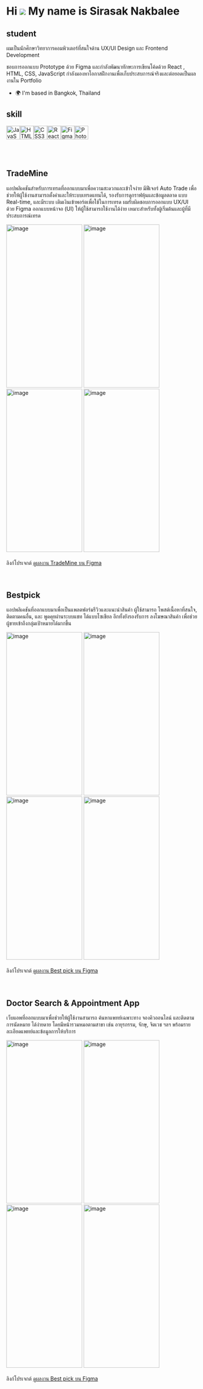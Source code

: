 Hi ![](https://user-images.githubusercontent.com/18350557/176309783-0785949b-9127-417c-8b55-ab5a4333674e.gif) My name is Sirasak Nakbalee
=========================================================================================================================================

student
-------

ผมเป็นนักศึกษาวิทยาการคอมพิวเตอร์ที่สนใจด้าน UX/UI Design และ Frontend Development

ชอบการออกแบบ Prototype ด้วย Figma และกำลังพัฒนาทักษะการเขียนโค้ดด้วย React , HTML, CSS, JavaScript กำลังมองหาโอกาสฝึกงานเพื่อเก็บประสบการณ์จริงและต่อยอดเป็นผลงานใน Portfolio

* 🌍  I'm based in Bangkok, Thailand

skill
-------
<p align="left">
<a href="https://developer.mozilla.org/en-US/docs/Web/JavaScript" target="_blank" rel="noreferrer"><img src="https://raw.githubusercontent.com/danielcranney/readme-generator/main/public/icons/skills/javascript-colored.svg" alt="JavaScript" title="JavaScript" width="36" height="36" /></a><a href="https://developer.mozilla.org/en-US/docs/Glossary/HTML5" target="_blank" rel="noreferrer"><img src="https://raw.githubusercontent.com/danielcranney/readme-generator/main/public/icons/skills/html5-colored.svg" alt="HTML5" title="HTML5" width="36" height="36" /></a><a href="https://www.w3.org/TR/CSS/#css" target="_blank" rel="noreferrer"><img src="https://raw.githubusercontent.com/danielcranney/readme-generator/main/public/icons/skills/css3-colored.svg" alt="CSS3" title="CSS3" width="36" height="36" /></a><a href="https://reactjs.org/" target="_blank" rel="noreferrer"><img src="https://raw.githubusercontent.com/danielcranney/readme-generator/main/public/icons/skills/react-colored.svg" alt="React" title="React" width="36" height="36" /></a><a href="https://www.figma.com/" target="_blank" rel="noreferrer"><img src="https://raw.githubusercontent.com/danielcranney/readme-generator/main/public/icons/skills/figma-colored.svg" alt="Figma" title="Figma" width="36" height="36" /></a><a href="https://www.adobe.com/uk/products/photoshop.html" target="_blank" rel="noreferrer"><img src="https://raw.githubusercontent.com/danielcranney/readme-generator/main/public/icons/skills/photoshop-colored-dark.svg" alt="Photoshop" title="Photoshop" width="36" height="36" /></a>
</p>
<br>
<br>

TradeMine
-------
แอปพลิเคชันสำหรับการเทรดที่ออกแบบมาเพื่อความสะดวกและเข้าใจง่าย มีฟีเจอร์ Auto Trade เพื่อช่วยให้ผู้ใช้งานสามารถตั้งค่าและให้ระบบเทรดแทนได้, รองรับการดูกราฟหุ้นและข้อมูลตลาด แบบ Real-time, และมีระบบ เติมเงินเข้าพอร์ตเพื่อใช้ในการเทรด
ผมรับผิดชอบการออกแบบ UX/UI ด้วย Figma ออกแบบหน้าจอ (UI) ให้ผู้ใช้สามารถใช้งานได้ง่าย เหมาะสำหรับทั้งผู้เริ่มต้นและผู้ที่มีประสบการณ์เทรด 

<img width="200" height="430" alt="image" src="https://github.com/user-attachments/assets/dd88c91f-dc1d-47ed-8118-883b0ccaea62" />
<img width="200" height="430" alt="image" src="https://github.com/user-attachments/assets/8bbcfcf4-d47a-42a9-a746-13079339061e" />
<img width="200" height="430" alt="image" src="https://github.com/user-attachments/assets/6e8b96da-6ef3-470e-af73-3720c6b865b7" />
<img width="200" height="430" alt="image" src="https://github.com/user-attachments/assets/a3f9c06a-e537-4585-b036-9bd7ff114bce" />
<br>
<br>
ลิงก์โปรเจกต์ <a href="https://www.figma.com/design/PpsOktW5jnVEPPSs6uGIqf/Stock-app?node-id=0-1&p=f&t=64jk7clrUdbmYNQ1-0" target="_blank">ดูผลงาน TradeMine บน Figma </a>
<br>
<br>
<br>

Bestpick
--------
แอปพลิเคชันที่ออกแบบมาเพื่อเป็นแพลตฟอร์มรีวิวและแนะนำสินค้า ผู้ใช้สามารถ โพสต์เนื้อหาที่สนใจ, ติดตามคนอื่น, และ พูดคุยผ่านระบบแชท ได้แบบโซเชียล อีกทั้งยังรองรับการ ลงโฆษณาสินค้า เพื่อช่วยผู้ขายเข้าถึงกลุ่มเป้าหมายได้มากขึ้น

<img width="200" height="430" alt="image" src="https://github.com/user-attachments/assets/df8f0c94-ced7-483c-a328-fb93b4b1e91d" />
<img width="200" height="430" alt="image" src="https://github.com/user-attachments/assets/5bd33af0-ec48-4de5-97bc-74abed01e932" />
<img width="200" height="430" alt="image" src="https://github.com/user-attachments/assets/a7005600-58fb-4bfe-9092-0bc2b03a57fc" />
<img width="200" height="430" alt="image" src="https://github.com/user-attachments/assets/2b4867a9-6044-4066-aa55-9adc5327b0f7" />
<br>
<br>
ลิงก์โปรเจกต์ <a href="https://www.figma.com/design/Vsb7CRkTY7jmEYRlkGsKgA/%E0%B8%BAApp-Best-pick-V2?node-id=0-1&p=f&t=ev9ofojh5rjpELPb-0" target="_blank">ดูผลงาน Best pick บน Figma </a>
<br>
<br>
<br>

Doctor Search & Appointment App
--------
เว็บแอพที่ออกแบบมาเพื่อช่วยให้ผู้ใช้งานสามารถ ค้นหาแพทย์เฉพาะทาง จองคิวออนไลน์ และติดตามการนัดหมาย ได้ง่ายดาย โดยมีหน้ารวมหมอตามสาขา เช่น อายุรกรรม, จักษุ, จิตเวช ฯลฯ พร้อมรายละเอียดแพทย์และข้อมูลการให้บริการ

<img width="200" height="430" alt="image" src="https://github.com/user-attachments/assets/7539e36f-12fb-45db-83f2-211edd92d58f" />
<img width="200" height="430" alt="image" src="https://github.com/user-attachments/assets/57412929-63db-49ba-a9bc-75ac9c45cf3e" />
<img width="200" height="430" alt="image" src="https://github.com/user-attachments/assets/30ebf743-521f-4291-9d29-c6703ed83836" />
<img width="200" height="430" alt="image" src="https://github.com/user-attachments/assets/0004af0f-7dfa-4340-80aa-a770ff5ef511" />
<br>
<br>
ลิงก์โปรเจกต์ <a href="https://[www.figma.com/design/Vsb7CRkTY7jmEYRlkGsKgA/%E0%B8%BAApp-Best-pick-V2?node-id=0-1&p=f&t=ev9ofojh5rjpELPb-0](https://surl.li/bzkjjc)" target="_blank">ดูผลงาน Best pick บน Figma </a>











